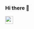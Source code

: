 ### Hi there 👋

<img width='25' height='25' src="https://icons8.com.br/icon/m6O2bFdG70gw/linux-a-family-of-open-source-unix-like-operating-systems-based-on-the-linux-kernel"/>
